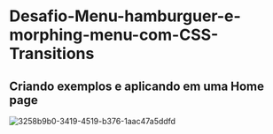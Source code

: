 
# Desafio-Menu-hamburguer-e-morphing-menu-com-CSS-Transitions

## Criando exemplos e aplicando em uma Home page


![3258b9b0-3419-4519-b376-1aac47a5ddfd](https://user-images.githubusercontent.com/100328826/171270601-10766d70-33a6-4e14-96df-b5451276fa9d.gif)
